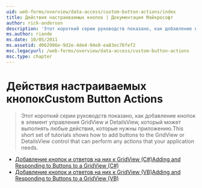 ```yaml
---
uid: web-forms/overview/data-access/custom-button-actions/index
title: Действия настраиваемых кнопок | Документация Майкрософт
author: rick-anderson
description: 'Этот короткий серии руководств показано, как добавление кнопок в элемент управления GridView и DetailsView, который может выполнять любые действия, которые нужны приложению.'
ms.author: riande
ms.date: 10/05/2011
ms.assetid: d062986e-9d2e-4de4-94e8-ea83ec76fef2
msc.legacyurl: /web-forms/overview/data-access/custom-button-actions
msc.type: chapter
---
```

<a name="custom-button-actions"></a><span data-ttu-id="ae560-103">Действия настраиваемых кнопок</span><span class="sxs-lookup"><span data-stu-id="ae560-103">Custom Button Actions</span></span>
====================
> <span data-ttu-id="ae560-104">Этот короткий серии руководств показано, как добавление кнопок в элемент управления GridView и DetailsView, который может выполнять любые действия, которые нужны приложению.</span><span class="sxs-lookup"><span data-stu-id="ae560-104">This short set of tutorials shows how to add buttons to the GridView or DetailsView control that can perform any actions that your application needs.</span></span>


- [<span data-ttu-id="ae560-105">Добавление кнопок и ответов на них к GridView (C#)</span><span class="sxs-lookup"><span data-stu-id="ae560-105">Adding and Responding to Buttons to a GridView (C#)</span></span>](adding-and-responding-to-buttons-to-a-gridview-cs.md)
- [<span data-ttu-id="ae560-106">Добавление кнопок и ответов на них к GridView (VB)</span><span class="sxs-lookup"><span data-stu-id="ae560-106">Adding and Responding to Buttons to a GridView (VB)</span></span>](adding-and-responding-to-buttons-to-a-gridview-vb.md)
